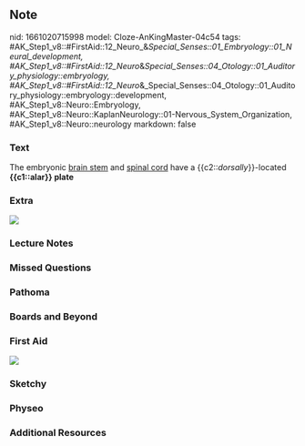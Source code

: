 ## Note
nid: 1661020715998
model: Cloze-AnKingMaster-04c54
tags: #AK_Step1_v8::#FirstAid::12_Neuro_&_Special_Senses::01_Embryology::01_Neural_development, #AK_Step1_v8::#FirstAid::12_Neuro_&_Special_Senses::04_Otology::01_Auditory_physiology::embryology, #AK_Step1_v8::#FirstAid::12_Neuro_&_Special_Senses::04_Otology::01_Auditory_physiology::embryology::development, #AK_Step1_v8::Neuro::Embryology, #AK_Step1_v8::Neuro::KaplanNeurology::01-Nervous_System_Organization, #AK_Step1_v8::Neuro::neurology
markdown: false

### Text
<div>
  The embryonic <u>brain stem</u> and <u>spinal cord</u> have a
  {{c2::<i>dorsally</i>}}-located <b>{{c1::alar}} plate</b>
</div>

### Extra
<img src="0628d86b85496dc5afc5ad36adc1e9f6.jpg">

### Lecture Notes


### Missed Questions


### Pathoma


### Boards and Beyond


### First Aid
<img src="tmp5MYqZe.png">

### Sketchy


### Physeo


### Additional Resources

